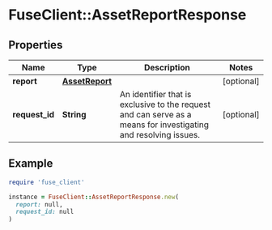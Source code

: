 # FuseClient::AssetReportResponse

## Properties

| Name | Type | Description | Notes |
| ---- | ---- | ----------- | ----- |
| **report** | [**AssetReport**](AssetReport.md) |  | [optional] |
| **request_id** | **String** | An identifier that is exclusive to the request and can serve as a means for investigating and resolving issues. | [optional] |

## Example

```ruby
require 'fuse_client'

instance = FuseClient::AssetReportResponse.new(
  report: null,
  request_id: null
)
```

